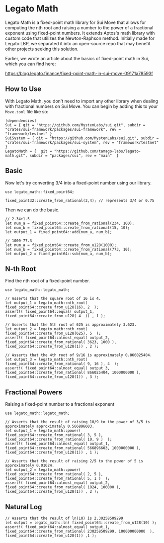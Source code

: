 # Legato Math

Legato Math is a fixed-point math library for Sui Move that allows for computing the nth root and raising a number to the power of a fractional exponent using fixed-point numbers. It extends Aptos's math library with custom code that utilizes the Newton-Raphson method. Initially made for Legato LBP, we separated it into an open-source repo that may benefit other projects seeking this solution.

Earlier, we wrote an article about the basics of fixed-point math in Sui, which you can find here:

https://blog.legato.finance/fixed-point-math-in-sui-move-09171a78593f

## How to Use

With Legato Math, you don't need to import any other library when dealing with fractional numbers on Sui Move. You can begin by adding this to your `Move.toml` file like so:

```
[dependencies]
Sui = { git = "https://github.com/MystenLabs/sui.git", subdir = "crates/sui-framework/packages/sui-framework", rev = "framework/testnet" }
SuiSystem = { git = "https://github.com/MystenLabs/sui.git", subdir = "crates/sui-framework/packages/sui-system", rev = "framework/testnet" }
LegatoMath = {  git = "https://github.com/tamago-labs/legato-math.git", subdir = "packages/sui", rev = "main"  }
```

## Basic

Now let's try converting 3/4 into a fixed-point number using our library.

```
use legato_math::fixed_point64;

fixed_point32::create_from_rational(3,4); // represents 3/4 or 0.75
```

Then we can do the basic.

```
// 2.34+1.5
let num_a = fixed_point64::create_from_rational(234, 100);
let num_b = fixed_point64::create_from_rational(15, 10);
let output_1 = fixed_point64::add(num_a, num_b);

// 1000-77.3
let num_a = fixed_point64::create_from_u128(1000);
let num_b = fixed_point64::create_from_rational(773, 10);
let output_2 = fixed_point64::sub(num_a, num_b);
```

## N-th Root

Find the nth root of a fixed-point number.

```
use legato_math::legato_math;

// Asserts that the square root of 16 is 4.
let output_1 = legato_math::nth_root(  fixed_point64::create_from_u128(16), 2  );
assert!( fixed_point64::equal( output_1, fixed_point64::create_from_u128( 4  )) , 1 );

// Asserts that the 5th root of 625 is approximately 3.623.
let output_2 = legato_math::nth_root(  fixed_point64::create_from_u128(625), 5  );
assert!( fixed_point64::almost_equal( output_2, fixed_point64::create_from_rational( 3623, 1000 ), fixed_point64::create_from_u128(1)) , 2 );

// Asserts that the 4th root of 9/16 is approximately 0.866025404.
let output_3 = legato_math::nth_root(  fixed_point64::create_from_rational( 9, 16 ), 4  );
assert!( fixed_point64::almost_equal( output_3, fixed_point64::create_from_rational( 866025404, 1000000000 ), fixed_point64::create_from_u128(1)) , 3 );

```

## Fractional Powers

Raising a fixed-point number to a fractional exponent

```
use legato_math::legato_math;

// Asserts that the result of raising 10/9 to the power of 3/5 is approximately approximately 0.566896603.
let output_1 = legato_math::power(  fixed_point64::create_from_rational( 3, 5 ), fixed_point64::create_from_rational( 10, 9 )  );
assert!( fixed_point64::almost_equal( output_1, fixed_point64::create_from_rational( 566896603, 1000000000 ), fixed_point64::create_from_u128(1)) , 1 );

// Asserts that the result of raising 2/5 to the power of 5 is approximately 0.01024.
let output_2 = legato_math::power(  fixed_point64::create_from_rational( 2, 5 ), fixed_point64::create_from_rational( 5, 1 )  );
assert!( fixed_point64::almost_equal( output_2, fixed_point64::create_from_rational( 1024, 100000 ), fixed_point64::create_from_u128(1)) , 2 );
```

## Natural Log

```
// Asserts that the result of ln(10) is 2.30258509299
let output = legato_math::ln( fixed_point64::create_from_u128(10) ); 
assert!( fixed_point64::almost_equal( output_1, fixed_point64::create_from_rational( 230258509299, 100000000000  ), fixed_point64::create_from_u128(1)) ,1 );
```

